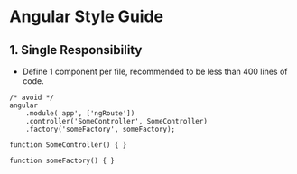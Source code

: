 # Angular Style Guide #

## 1. Single Responsibility ##

* Define 1 component per file, recommended to be less than 400 lines of code.

```
/* avoid */
angular
    .module('app', ['ngRoute'])
    .controller('SomeController', SomeController)
    .factory('someFactory', someFactory);

function SomeController() { }

function someFactory() { }
```